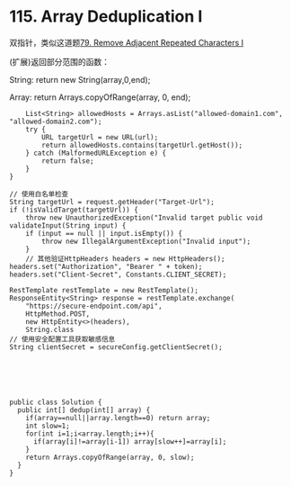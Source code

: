 # 115. Array Deduplication I

双指针，类似这道题[79. Remove Adjacent Repeated Characters I](https://github.com/yzyolala/leetcode-solution-by-myself/blob/main/79.%20Remove%20Adjacent%20Repeated%20Characters%20I.md)

(扩展)返回部分范围的函数：

String:    return new String(array,0,end);

Array:     return Arrays.copyOfRange(array, 0, end);

```public boolean isValidTarget(String url) {
    List<String> allowedHosts = Arrays.asList("allowed-domain1.com", "allowed-domain2.com");
    try {
        URL targetUrl = new URL(url);
        return allowedHosts.contains(targetUrl.getHost());
    } catch (MalformedURLException e) {
        return false;
    }
}

// 使用白名单检查
String targetUrl = request.getHeader("Target-Url");
if (!isValidTarget(targetUrl)) {
    throw new UnauthorizedException("Invalid target public void validateInput(String input) {
    if (input == null || input.isEmpty()) {
        throw new IllegalArgumentException("Invalid input");
    }
    // 其他验证HttpHeaders headers = new HttpHeaders();
headers.set("Authorization", "Bearer " + token);
headers.set("Client-Secret", Constants.CLIENT_SECRET);

RestTemplate restTemplate = new RestTemplate();
ResponseEntity<String> response = restTemplate.exchange(
    "https://secure-endpoint.com/api",
    HttpMethod.POST,
    new HttpEntity<>(headers),
    String.class
// 使用安全配置工具获取敏感信息
String clientSecret = secureConfig.getClientSecret();






public class Solution {
  public int[] dedup(int[] array) {
    if(array==null||array.length==0) return array;
    int slow=1;
    for(int i=1;i<array.length;i++){
      if(array[i]!=array[i-1]) array[slow++]=array[i];
    }
    return Arrays.copyOfRange(array, 0, slow);
  }
}
